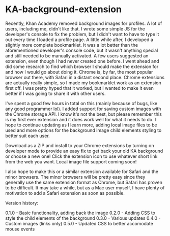 # KA-background-extension


Recently, Khan Academy removed background images for profiles. A lot of users, including me, didn't like that. I wrote some simple JS for the developer's console to fix the problem, but I didn't want to have to type it out every time I loaded a profile page. A little while after, I developed a slightly more complete bookmarklet.  It was a lot better than the aforementioned developer's console code, but it wasn't anything special and still needed to be manually activated. A few users suggested an extension, even though I had never created one before. I went ahead and did some research to find which browser I should make the extension for and how I would go about doing it. Chrome is, by far, the most popular browser out there, with Safari in a distant second place. Chrome extensions are actually really simple, so I made my bookmarklet work as an extension first off. I was pretty hyped that it worked, but I wanted to make it even better if I was going to share it with other users.


I've spent a good few hours in total on this (mainly because of bugs, like any good programmer lol). I added support for saving custom images with the Chrome storage API. I know it's not the best, but please remember this is my first ever extension and it does work well for what it needs to do. I hope to continue updating as I learn more, adding local image files to be used and more options for the background image child elements styling to better suit each user.


Download as a ZIP and install to your Chrome extensions by turning on developer mode to provide an easy fix to get back your old KA background or choose a new one! Click the extension icon to use whatever short link from the web you want. Local image file support coming soon!


I also hope to make this or a similar extension available for Safari and the minor browsers. The minor browsers will be pretty easy since they generally use the same extension format as Chrome, but Safari has proven to be difficult. It may take a while, but as a Mac user myself, I have plenty of motivation to add a Safari extension as soon as possible.


Version history:
 
 0.1.0 - Basic functionality, adding back the image
 0.2.0 - Adding CSS to style the child elements of the background
 0.3.0 - Various updates
 0.4.0 - Custom images (links only)
 0.5.0 - Updated CSS to better accomodate mouse events
